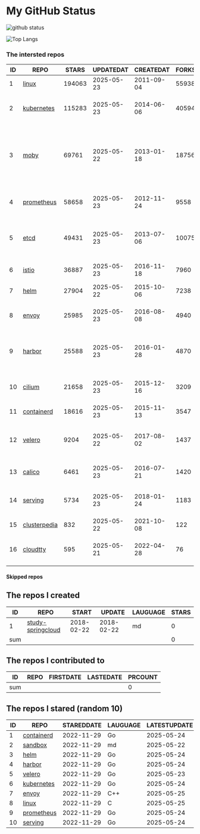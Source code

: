 # My GitHub Status

<img src="https://github-readme-stats-1.yihong0618.vercel.app/api?username=daoqingniu&show_icons=true&&&hide_title=true&count_private=true" alt="github status" />

![Top Langs](https://github-readme-stats-1.yihong0618.vercel.app/api/top-langs/?username=daoqingniu&layout=compact)

<!--START_SECTION:github_repos-->
### The intersted repos
| ID |                              REPO                               | STARS  | UPDATEDAT  | CREATEDAT  | FORKSCOUNT |                                                DESCRIPTIONS                                                |
|----|-----------------------------------------------------------------|--------|------------|------------|------------|------------------------------------------------------------------------------------------------------------|
|  1 | [linux](https://github.com/torvalds/linux)                      | 194063 | 2025-05-23 | 2011-09-04 |      55938 | Linux kernel source tree                                                                                   |
|  2 | [kubernetes](https://github.com/kubernetes/kubernetes)          | 115283 | 2025-05-23 | 2014-06-06 |      40594 | Production-Grade Container Scheduling and Management                                                       |
|  3 | [moby](https://github.com/moby/moby)                            |  69761 | 2025-05-22 | 2013-01-18 |      18756 | The Moby Project - a collaborative project for the container ecosystem to assemble container-based systems |
|  4 | [prometheus](https://github.com/prometheus/prometheus)          |  58658 | 2025-05-23 | 2012-11-24 |       9558 | The Prometheus monitoring system and time series database.                                                 |
|  5 | [etcd](https://github.com/etcd-io/etcd)                         |  49431 | 2025-05-23 | 2013-07-06 |      10075 | Distributed reliable key-value store for the most critical data of a distributed system                    |
|  6 | [istio](https://github.com/istio/istio)                         |  36887 | 2025-05-23 | 2016-11-18 |       7960 | Connect, secure, control, and observe services.                                                            |
|  7 | [helm](https://github.com/helm/helm)                            |  27904 | 2025-05-22 | 2015-10-06 |       7238 | The Kubernetes Package Manager                                                                             |
|  8 | [envoy](https://github.com/envoyproxy/envoy)                    |  25985 | 2025-05-23 | 2016-08-08 |       4940 | Cloud-native high-performance edge/middle/service proxy                                                    |
|  9 | [harbor](https://github.com/goharbor/harbor)                    |  25588 | 2025-05-23 | 2016-01-28 |       4870 | An open source trusted cloud native registry project that stores, signs, and scans content.                |
| 10 | [cilium](https://github.com/cilium/cilium)                      |  21658 | 2025-05-23 | 2015-12-16 |       3209 | eBPF-based Networking, Security, and Observability                                                         |
| 11 | [containerd](https://github.com/containerd/containerd)          |  18616 | 2025-05-23 | 2015-11-13 |       3547 | An open and reliable container runtime                                                                     |
| 12 | [velero](https://github.com/vmware-tanzu/velero)                |   9204 | 2025-05-22 | 2017-08-02 |       1437 | Backup and migrate Kubernetes applications and their persistent volumes                                    |
| 13 | [calico](https://github.com/projectcalico/calico)               |   6461 | 2025-05-23 | 2016-07-21 |       1420 | Cloud native networking and network security                                                               |
| 14 | [serving](https://github.com/knative/serving)                   |   5734 | 2025-05-23 | 2018-01-24 |       1183 | Kubernetes-based, scale-to-zero, request-driven compute                                                    |
| 15 | [clusterpedia](https://github.com/clusterpedia-io/clusterpedia) |    832 | 2025-05-22 | 2021-10-08 |        122 | The Encyclopedia of Kubernetes clusters                                                                    |
| 16 | [cloudtty](https://github.com/cloudtty/cloudtty)                |    595 | 2025-05-21 | 2022-04-28 |         76 | A Friendly Kubernetes CloudShell (Web Terminal) !                                                          |



#### Skipped repos
<!--END_SECTION:github_repos-->

<!--START_SECTION:my_github-->
## The repos I created
| ID  |                                 REPO                                 |   START    |   UPDATE   | LAUGUAGE | STARS |
|-----|----------------------------------------------------------------------|------------|------------|----------|-------|
|   1 | [study-springcloud](https://github.com/daoqingniu/study-springcloud) | 2018-02-22 | 2018-02-22 | md       |     0 |
| sum |                                                                      |            |            |          |     0 |

## The repos I contributed to
| ID  | REPO | FIRSTDATE | LASTEDATE | PRCOUNT |
|-----|------|-----------|-----------|---------|
| sum |      |           |           |       0 |

## The repos I stared (random 10)
| ID |                          REPO                          | STAREDDATE | LAUGUAGE | LATESTUPDATE |
|----|--------------------------------------------------------|------------|----------|--------------|
|  1 | [containerd](https://github.com/containerd/containerd) | 2022-11-29 | Go       | 2025-05-24   |
|  2 | [sandbox](https://github.com/cncf/sandbox)             | 2022-11-29 | md       | 2025-05-22   |
|  3 | [helm](https://github.com/helm/helm)                   | 2022-11-29 | Go       | 2025-05-24   |
|  4 | [harbor](https://github.com/goharbor/harbor)           | 2022-11-29 | Go       | 2025-05-24   |
|  5 | [velero](https://github.com/vmware-tanzu/velero)       | 2022-11-29 | Go       | 2025-05-23   |
|  6 | [kubernetes](https://github.com/kubernetes/kubernetes) | 2022-11-29 | Go       | 2025-05-24   |
|  7 | [envoy](https://github.com/envoyproxy/envoy)           | 2022-11-29 | C++      | 2025-05-25   |
|  8 | [linux](https://github.com/torvalds/linux)             | 2022-11-29 | C        | 2025-05-25   |
|  9 | [prometheus](https://github.com/prometheus/prometheus) | 2022-11-29 | Go       | 2025-05-24   |
| 10 | [serving](https://github.com/knative/serving)          | 2022-11-29 | Go       | 2025-05-24   |

<!--END_SECTION:my_github-->
